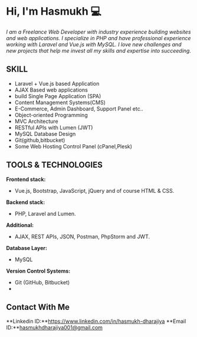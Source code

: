 # Hi, I'm Hasmukh 💻
_I am a Freelance Web Developer with industry
experience building websites and web
applications. I specialize in PHP and have
professional experience working with Laravel and
Vue.js with MySQL. I love new challenges and new
projects that help me invest all my skills and
expertise into succeeding._

## SKILL
- Laravel + Vue.js based Application
- AJAX Based web applications
- build Single Page Application (SPA)
- Content Management Systems(CMS)
- E-Commerce, Admin Dashboard, Support Panel etc..
- Object-oriented Programming
- MVC Architecture
- RESTful APIs with Lumen (JWT)
- MySQL Database Design
- Git(github,bitbucket)
- Some Web Hosting Control Panel (cPanel,Plesk)

## TOOLS & TECHNOLOGIES
**Frontend stack:**
- Vue.js, Bootstrap, JavaScript, jQuery and of course HTML
& CSS.

**Backend stack:**
- PHP, Laravel and Lumen.

**Additional:**
- AJAX, REST APIs, JSON, Postman, PhpStorm and JWT.

**Database Layer:**
- MySQL

**Version Control Systems:**
- Git (GitHub, Bitbucket)
- 
## Contact With Me
**Linkedin ID:**https://www.linkedin.com/in/hasmukh-dharajiya
**Email ID:**hasmukhdharajiya001@gmail.com
